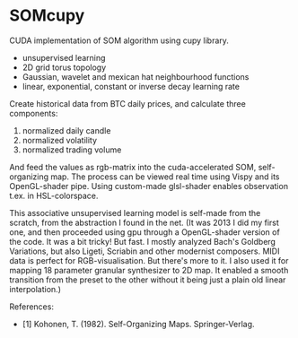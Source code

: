 # SOMcupy

CUDA implementation of SOM algorithm using cupy library.
- unsupervised learning
- 2D grid torus topology
- Gaussian, wavelet and mexican hat neighbourhood functions
- linear, exponential, constant or inverse decay learning rate


Create historical data from BTC daily prices, and calculate three components:
1. normalized daily candle
2. normalized volatility
3. normalized trading volume

And feed the values as rgb-matrix into the cuda-accelerated SOM, self-organizing map.
The process can be viewed real time using Vispy and its OpenGL-shader pipe. Using
custom-made glsl-shader enables observation t.ex. in HSL-colorspace.

This associative unsupervised learning model is self-made from the scratch, from the
abstraction I found in the net. (It was 2013 I did my first one, and then proceeded using gpu
through a OpenGL-shader version of the code. It was a bit tricky! But fast. I mostly analyzed
Bach's Goldberg Variations, but also Ligeti, Scriabin and other modernist composers. MIDI data
is perfect for RGB-visualisation. But there's more to it. I also used it for mapping 18 parameter
granular synthesizer to 2D map. It enabled a smooth transition from the preset to the other without
it being just a plain old linear interpolation.)


References:
- [1] Kohonen, T. (1982). Self-Organizing Maps. Springer-Verlag.
